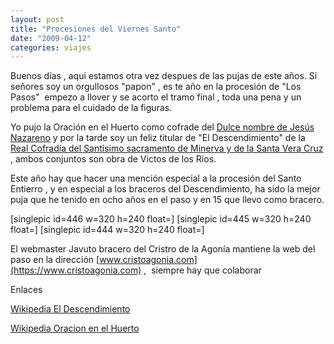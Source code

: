 ```yaml
---
layout: post
title: "Procesiones del Viernes Santo"
date: "2009-04-12"
categories: viajes
---
```


Buenos días , aqui estamos otra vez despues de las pujas de este años. Si señores soy un orgullosos "papon" , es te año en la procesión de "Los Pasos"  empezo a llover y se acorto el tramo final , toda una pena y un problema para el cuidado de la figuras.

Yo pujo la Oración en el Huerto como cofrade del [Dulce nombre de Jesús Nazareno](https://www.jhsleon.com/) y por la tarde soy un feliz titular de "El Descendimiento" de la [Real Cofradía del Santísimo sacramento de Minerva y de la Santa Vera Cruz](https://www.minervayveracruz.com/) , ambos conjuntos son obra de Victos de los Ríos.

Este año hay que hacer una mención especial a la procesión del Santo Entierro , y en especial a los braceros del Descendimiento, ha sido la mejor puja que he tenido en ocho años en el paso y en 15 que llevo como bracero.

\[singlepic id=446 w=320 h=240 float=\] \[singlepic id=445 w=320 h=240 float=\] \[singlepic id=444 w=320 h=240 float=\]

El webmaster Javuto bracero del Cristro de la Agonía mantiene la web del paso en la dirección [www.cristoagonia.com](https://www.cristoagonia.com) ,  siempre hay que colaborar

Enlaces

[Wikipedia El Descendimiento](https://es.wikipedia.org/wiki/Real_Cofrad%C3%ADa_de_Minerva_y_Veracruz_(Le%C3%B3n)#Madre_Dolorosa_y_El_Descendimiento)

[Wikipedia Oracion en el Huerto](https://es.wikipedia.org/wiki/Cofrad%C3%ADa_del_Dulce_Nombre_de_Jes%C3%BAs_Nazareno_(Le%C3%B3n)#Oraci.C3.B3n_en_el_huerto)
